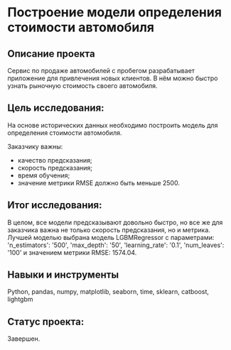 # Построение модели определения стоимости автомобиля

## Описание проекта

Сервис по продаже автомобилей с пробегом разрабатывает приложение для привлечения новых клиентов. В нём можно быстро узнать рыночную стоимость своего автомобиля.

## Цель исследования:

На основе исторических данных необходимо построить модель для определения стоимости автомобиля.

Заказчику важны:

- качество предсказания;
- скорость предсказания;
- время обучения;
- значение метрики RMSE должно быть меньше 2500.

## Итог исследования:

В целом, все модели предсказывают довольно быстро, но все же для заказчика важна не только скорость предсказания, но и метрика.
Лучшей моделью выбрана модель LGBMRegressor с параметрами: 'n_estimators': '500', 'max_depth': '50', 'learning_rate': '0.1', 'num_leaves': '100' и значением метрики RMSE: 1574.04.

## Навыки и инструменты
Python, pandas, numpy, matplotlib, seaborn, time, sklearn, catboost, lightgbm

## Статус проекта:

Завершен.
